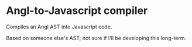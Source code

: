 Angl-to-Javascript compiler
===

Compiles an Angl AST into Javascript code.

Based on someone else's AST; not sure if I'll be developing this long-term.